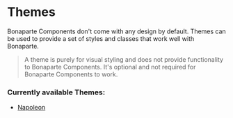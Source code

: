 # Themes

Bonaparte Components don't come with any design by default. Themes can be used to provide a set of styles and classes that work well with Bonaparte.

>A theme is purely for visual styling and does not provide functionality to Bonaparte Components. It's optional and not required for Bonaparte Components to work.


### Currently available Themes:

- [Napoleon](themes/napoleon.md)
